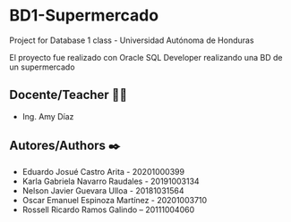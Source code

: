 # BD1-Supermercado
Project for Database 1 class - Universidad Autónoma de Honduras

El proyecto fue realizado con Oracle SQL Developer realizando una BD de un supermercado

<h2>Docente/Teacher 👨‍💻</h2>
<ul>
  <li>Ing. Amy Díaz</li>
</ul>

<h2>Autores/Authors ✒️</h2>
<ul>
  <li>Eduardo Josué Castro Arita - 20201000399</li>
  <li>Karla Gabriela Navarro Raudales - 20191003134</li>
  <li>Nelson Javier Guevara Ulloa - 20181031564</li>
  <li>Oscar Emanuel Espinoza Martínez - 20201003710</li>
  <li>Rossell Ricardo Ramos Galindo – 20111004060</li>
</ul>
